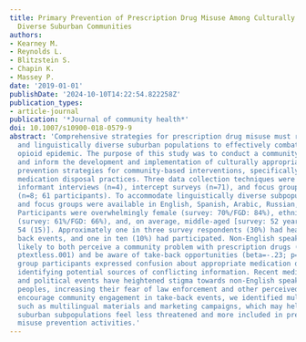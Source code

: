 ```yaml
---
title: Primary Prevention of Prescription Drug Misuse Among Culturally and Linguistically
  Diverse Suburban Communities
authors:
- Kearney M.
- Reynolds L.
- Blitzstein S.
- Chapin K.
- Massey P.
date: '2019-01-01'
publishDate: '2024-10-10T14:22:54.822258Z'
publication_types:
- article-journal
publication: '*Journal of community health*'
doi: 10.1007/s10900-018-0579-9
abstract: 'Comprehensive strategies for prescription drug misuse must reach culturally
  and linguistically diverse suburban populations to effectively combat the ongoing
  opioid epidemic. The purpose of this study was to conduct a community needs assessment
  and inform the development and implementation of culturally appropriate primary
  prevention strategies for community-based interventions, specifically related to
  medication disposal practices. Three data collection techniques were utilized: key
  informant interviews (n=4), intercept surveys (n=71), and focus group discussions
  (n=8; 61 participants). To accommodate linguistically diverse subpopulations, surveys
  and focus groups were available in English, Spanish, Arabic, Russian, and Hindi.
  Participants were overwhelmingly female (survey: 70%/FGD: 84%), ethnic minorities
  (survey: 61%/FGD: 66%), and, on average, middle-aged [survey: 52 years (SD: 19)/FGD:
  54 (15)]. Approximately one in three survey respondents (30%) had heard of drug-take
  back events, and one in ten (10%) had participated. Non-English speakers were less
  likely to both perceive a community problem with prescription drugs (beta=-.35;
  ptextless.001) and be aware of take-back opportunities (beta=-.23; p=.038). Focus
  group participants expressed confusion about appropriate medication disposal methods,
  identifying potential sources of conflicting information. Recent media coverage
  and political events have heightened stigma towards non-English speaking and non-native
  peoples, increasing their fear of law enforcement and other perceived threats. To
  encourage community engagement in take-back events, we identified multiple ways,
  such as multilingual materials and marketing campaigns, which may help marginalized
  suburban subpopulations feel less threatened and more included in prescription drug
  misuse prevention activities.'
---
```

